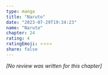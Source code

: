 ```yaml
---
type: manga
title: "Naruto"
date: "2023-07-29T19:34:23"
name: "Naruto"
chapter: 24
rating: 4
ratingEmoji: ⭐️⭐️⭐️⭐️
share: false
---
```


*[No review was written for this chapter]*
